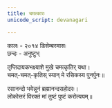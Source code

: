 ```yaml
---
title: चमत्कारः
unicode_script: devanagari

---
```


कालः \- २०१४ डिसेम्बरमासः  
छन्दः \- अनुष्टुभ्



तृप्तिदायकभक्ष्याशे मुखे चमत्कृतिर् यथा।  
चमत्-चमत्-कृतिस् स्यान् मे रसिकस्य पुनर्पुनः॥

रसानन्दो भवेन्नूनं ब्रह्मानन्दसहोदरः।  
लोकोत्तरं विरक्तं मां तुष्टं पुष्टं करोत्ययम्॥
